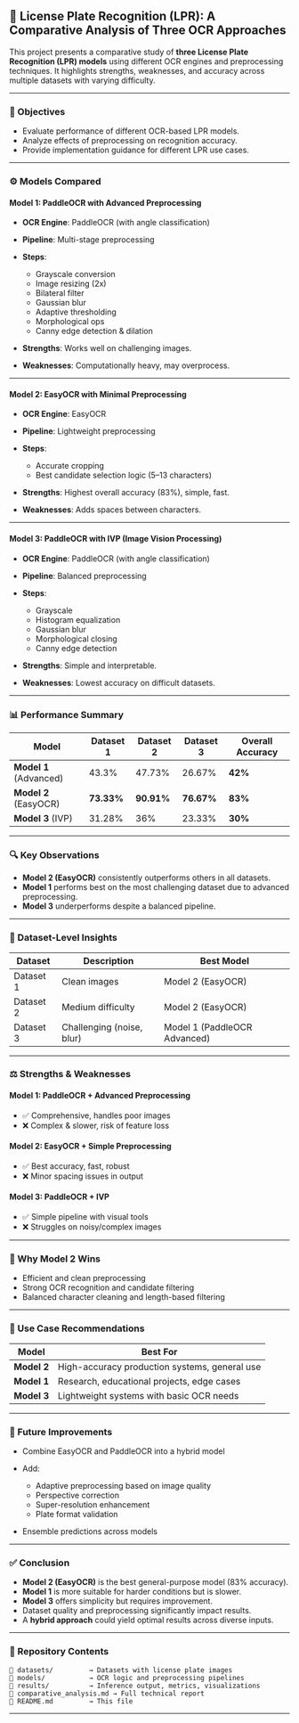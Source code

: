 
## 🚗 License Plate Recognition (LPR): A Comparative Analysis of Three OCR Approaches

This project presents a comparative study of **three License Plate Recognition (LPR) models** using different OCR engines and preprocessing techniques. It highlights strengths, weaknesses, and accuracy across multiple datasets with varying difficulty.

---

### 📌 Objectives

* Evaluate performance of different OCR-based LPR models.
* Analyze effects of preprocessing on recognition accuracy.
* Provide implementation guidance for different LPR use cases.

---

### ⚙️ Models Compared

#### **Model 1: PaddleOCR with Advanced Preprocessing**

* **OCR Engine**: PaddleOCR (with angle classification)
* **Pipeline**: Multi-stage preprocessing
* **Steps**:

  * Grayscale conversion
  * Image resizing (2x)
  * Bilateral filter
  * Gaussian blur
  * Adaptive thresholding
  * Morphological ops
  * Canny edge detection & dilation
* **Strengths**: Works well on challenging images.
* **Weaknesses**: Computationally heavy, may overprocess.

---

#### **Model 2: EasyOCR with Minimal Preprocessing**

* **OCR Engine**: EasyOCR
* **Pipeline**: Lightweight preprocessing
* **Steps**:

  * Accurate cropping
  * Best candidate selection logic (5–13 characters)
* **Strengths**: Highest overall accuracy (83%), simple, fast.
* **Weaknesses**: Adds spaces between characters.

---

#### **Model 3: PaddleOCR with IVP (Image Vision Processing)**

* **OCR Engine**: PaddleOCR (with angle classification)
* **Pipeline**: Balanced preprocessing
* **Steps**:

  * Grayscale
  * Histogram equalization
  * Gaussian blur
  * Morphological closing
  * Canny edge detection
* **Strengths**: Simple and interpretable.
* **Weaknesses**: Lowest accuracy on difficult datasets.

---

### 📊 Performance Summary

| Model                  | Dataset 1  | Dataset 2  | Dataset 3  | Overall Accuracy |
| ---------------------- | ---------- | ---------- | ---------- | ---------------- |
| **Model 1** (Advanced) | 43.3%      | 47.73%     | 26.67%     | **42%**          |
| **Model 2** (EasyOCR)  | **73.33%** | **90.91%** | **76.67%** | **83%**          |
| **Model 3** (IVP)      | 31.28%     | 36%        | 23.33%     | **30%**          |

---

### 🔍 Key Observations

* **Model 2 (EasyOCR)** consistently outperforms others in all datasets.
* **Model 1** performs best on the most challenging dataset due to advanced preprocessing.
* **Model 3** underperforms despite a balanced pipeline.

---

### 📌 Dataset-Level Insights

| Dataset   | Description               | Best Model                   |
| --------- | ------------------------- | ---------------------------- |
| Dataset 1 | Clean images              | Model 2 (EasyOCR)            |
| Dataset 2 | Medium difficulty         | Model 2 (EasyOCR)            |
| Dataset 3 | Challenging (noise, blur) | Model 1 (PaddleOCR Advanced) |

---

### ⚖️ Strengths & Weaknesses

#### **Model 1: PaddleOCR + Advanced Preprocessing**

* ✅ Comprehensive, handles poor images
* ❌ Complex & slower, risk of feature loss

#### **Model 2: EasyOCR + Simple Preprocessing**

* ✅ Best accuracy, fast, robust
* ❌ Minor spacing issues in output

#### **Model 3: PaddleOCR + IVP**

* ✅ Simple pipeline with visual tools
* ❌ Struggles on noisy/complex images

---

### 🧠 Why Model 2 Wins

* Efficient and clean preprocessing
* Strong OCR recognition and candidate filtering
* Balanced character cleaning and length-based filtering

---

### 🧪 Use Case Recommendations

| Model       | Best For                                      |
| ----------- | --------------------------------------------- |
| **Model 2** | High-accuracy production systems, general use |
| **Model 1** | Research, educational projects, edge cases    |
| **Model 3** | Lightweight systems with basic OCR needs      |

---

### 🚀 Future Improvements

* Combine EasyOCR and PaddleOCR into a hybrid model
* Add:

  * Adaptive preprocessing based on image quality
  * Perspective correction
  * Super-resolution enhancement
  * Plate format validation
* Ensemble predictions across models

---

### ✅ Conclusion

* **Model 2 (EasyOCR)** is the best general-purpose model (83% accuracy).
* **Model 1** is more suitable for harder conditions but is slower.
* **Model 3** offers simplicity but requires improvement.
* Dataset quality and preprocessing significantly impact results.
* A **hybrid approach** could yield optimal results across diverse inputs.

---

### 📁 Repository Contents

```
📂 datasets/         → Datasets with license plate images
📂 models/           → OCR logic and preprocessing pipelines
📂 results/          → Inference output, metrics, visualizations
📜 comparative_analysis.md → Full technical report
📜 README.md         → This file
```

---

